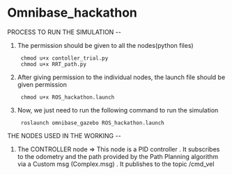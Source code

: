 # Omnibase_hackathon

PROCESS TO RUN THE SIMULATION --

 1) The permission should be given to all the nodes(python files) 
 
         chmod u+x contoller_trial.py
         chmod u+x RRT_path.py
    
 2) After giving permission to the individual nodes, the launch file should be given permission 
     
         chmod u+x ROS_hackathon.launch
         
  
 3) Now, we just need to run the following command to run the simulation
	   
		 roslaunch omnibase_gazebo ROS_hackathon.launch
     
 
 THE NODES USED IN THE WORKING --
 
 1) The CONTROLLER node => This node is a PID controller . It subscribes to the odometry and the path provided by the Path Planning algorithm via a Custom msg (Complex.msg) . It publishes to the topic /cmd_vel


